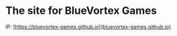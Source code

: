 # The site for BlueVortex Games
IP: [https://bluevortex-games.github.io](bluevortex-games.github.io)
